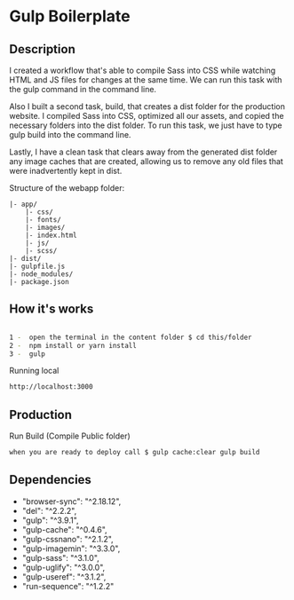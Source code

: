 # Gulp Boilerplate

## Description

I created a workflow that's able to compile Sass into CSS while watching HTML and JS files for changes at the same time. We can run this task with the gulp command in the command line.

Also I built a second task, build, that creates a dist folder for the production website. I compiled Sass into CSS, optimized all our assets, and copied the necessary folders into the dist folder. To run this task, we just have to type gulp build into the command line.

Lastly, I have a clean task that clears away from the generated dist folder any image caches that are created, allowing us to remove any old files that were inadvertently kept in dist.

Structure of the webapp folder:

    |- app/
        |- css/
        |- fonts/
        |- images/ 
        |- index.html
        |- js/ 
        |- scss/
    |- dist/
    |- gulpfile.js
    |- node_modules/
    |- package.json
    

## How it's works

```bash

1 -  open the terminal in the content folder $ cd this/folder
2 -  npm install or yarn install
3 -  gulp 

```

Running local

```bash
http://localhost:3000
```

## Production

Run Build (Compile Public folder)

```bash
when you are ready to deploy call $ gulp cache:clear gulp build 
```

##  Dependencies

* "browser-sync": "^2.18.12",
* "del": "^2.2.2",
* "gulp": "^3.9.1",
* "gulp-cache": "^0.4.6",
* "gulp-cssnano": "^2.1.2",
* "gulp-imagemin": "^3.3.0",
* "gulp-sass": "^3.1.0",
* "gulp-uglify": "^3.0.0",
* "gulp-useref": "^3.1.2",
* "run-sequence": "^1.2.2"


